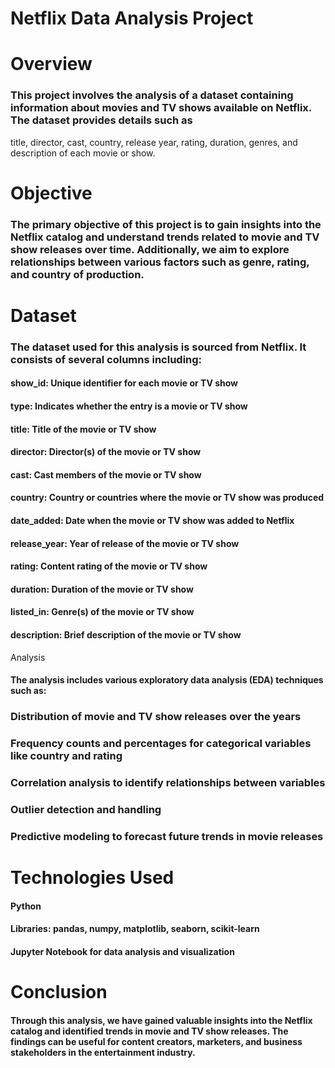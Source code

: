 # Netflix Data Analysis Project

# Overview

### This project involves the analysis of a dataset containing information about movies and TV shows available on Netflix. The dataset provides details such as
title, director, cast, country, release year, rating, duration, genres, and description of each movie or show.

# Objective

### The primary objective of this project is to gain insights into the Netflix catalog and understand trends related to movie and TV show releases over time. Additionally, we aim to explore relationships between various factors such as genre, rating, and country of production.

# Dataset

### The dataset used for this analysis is sourced from Netflix. It consists of several columns including:

#### show_id: Unique identifier for each movie or TV show

#### type: Indicates whether the entry is a movie or TV show

#### title: Title of the movie or TV show

#### director: Director(s) of the movie or TV show

#### cast: Cast members of the movie or TV show

#### country: Country or countries where the movie or TV show was produced

#### date_added: Date when the movie or TV show was added to Netflix

#### release_year: Year of release of the movie or TV show

#### rating: Content rating of the movie or TV show

#### duration: Duration of the movie or TV show

#### listed_in: Genre(s) of the movie or TV show

#### description: Brief description of the movie or TV show
Analysis

#### The analysis includes various exploratory data analysis (EDA) techniques such as:

### Distribution of movie and TV show releases over the years

### Frequency counts and percentages for categorical variables like country and rating

### Correlation analysis to identify relationships between variables

### Outlier detection and handling

### Predictive modeling to forecast future trends in movie releases

# Technologies Used

#### Python

#### Libraries: pandas, numpy, matplotlib, seaborn, scikit-learn

#### Jupyter Notebook for data analysis and visualization

# Conclusion

#### Through this analysis, we have gained valuable insights into the Netflix catalog and identified trends in movie and TV show releases. The findings can be useful for content creators, marketers, and business stakeholders in the entertainment industry.
